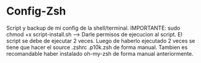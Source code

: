 # Config-Zsh
Script y backup de mi config de la shell/terminal.
IMPORTANTE:
sudo chmod +x script-install.sh --> Darle permisos de ejecucion al script.
El script se debe de ejecutar 2 veces.
Luego de haberlo ejecutado 2 veces se tiene que hacer el source .zshrc .p10k.zsh de forma manual.
Tambien es recomandable haber instalado oh-my-zsh de forma manual anteriormente.
